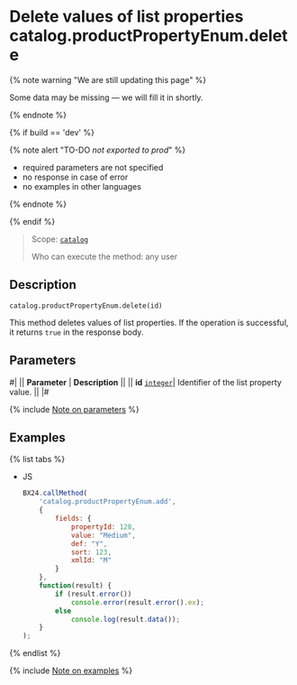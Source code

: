 # Delete values of list properties catalog.productPropertyEnum.delete

{% note warning "We are still updating this page" %}

Some data may be missing — we will fill it in shortly.

{% endnote %}

{% if build == 'dev' %}

{% note alert "TO-DO _not exported to prod_" %}

- required parameters are not specified
- no response in case of error
- no examples in other languages
  
{% endnote %}

{% endif %}

> Scope: [`catalog`](../../scopes/permissions.md)
>
> Who can execute the method: any user

## Description

```http
catalog.productPropertyEnum.delete(id)
```

This method deletes values of list properties. If the operation is successful, it returns `true` in the response body.

## Parameters

#|
|| **Parameter** | **Description** ||
|| **id** 
[`integer`](../../data-types.md)| Identifier of the list property value. ||
|#

{% include [Note on parameters](../../../_includes/required.md) %}

## Examples

{% list tabs %}

- JS

    ```javascript
    BX24.callMethod(
        'catalog.productPropertyEnum.add',
        {
            fields: {
                propertyId: 128,
                value: "Medium",
                def: "Y",
                sort: 123,
                xmlId: "M"
            }
        },
        function(result) {
            if (result.error())
                console.error(result.error().ex);
            else
                console.log(result.data());
        }
    );
    ```

{% endlist %}

{% include [Note on examples](../../../_includes/examples.md) %}